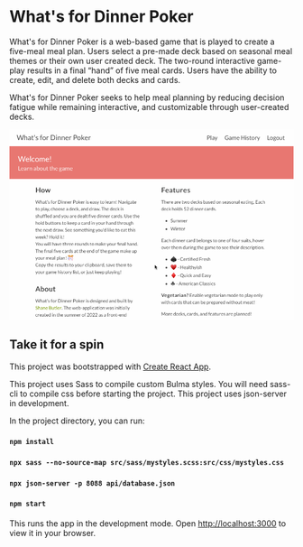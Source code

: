 # What's for Dinner Poker

What's for Dinner Poker is a web-based game that is played to create a five-meal meal plan. Users select a pre-made deck based on seasonal meal themes or their own user created deck. The two-round interactive game-play results in a final “hand” of five meal cards. Users have the ability to create, edit, and delete both decks and cards.

What's for Dinner Poker seeks to help meal planning by reducing decision fatigue while remaining interactive, and customizable through user-created decks.

![](https://github.com/shanedbutler/whats-for-dinner-poker/blob/main/preview.gif)

## Take it for a spin
This project was bootstrapped with [Create React App](https://github.com/facebook/create-react-app).

This project uses Sass to compile custom Bulma styles. You will need sass-cli to compile css before starting the project.
This project uses json-server in development.

In the project directory, you can run:
#### `npm install`
#### `npx sass --no-source-map src/sass/mystyles.scss:src/css/mystyles.css`
#### `npx json-server -p 8088 api/database.json`
#### `npm start`

This runs the app in the development mode.
Open [http://localhost:3000](http://localhost:3000) to view it in your browser.
